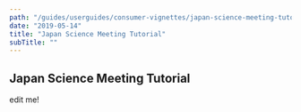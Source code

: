 ```yaml
---
path: "/guides/userguides/consumer-vignettes/japan-science-meeting-tutorial"
date: "2019-05-14"
title: "Japan Science Meeting Tutorial"
subTitle: ""
---
```


## Japan Science Meeting Tutorial

edit me!
